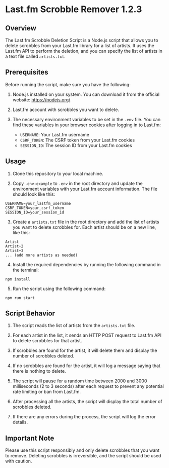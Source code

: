 # Last.fm Scrobble Remover 1.2.3
## Overview

The Last.fm Scrobble Deletion Script is a Node.js script that allows you to delete scrobbles from your Last.fm library for a list of artists. It uses the Last.fm API to perform the deletion, and you can specify the list of artists in a text file called `artists.txt`.

## Prerequisites

Before running the script, make sure you have the following:

1. Node.js installed on your system. You can download it from the official website: https://nodejs.org/

2. Last.fm account with scrobbles you want to delete.

3. The necessary environment variables to be set in the `.env` file. You can find these variables in your browser cookies after logging in to Last.fm:

   - `USERNAME`: Your Last.fm username
   - `CSRF_TOKEN`: The CSRF token from your Last.fm cookies
   - `SESSION_ID`: The session ID from your Last.fm cookies

## Usage

1. Clone this repository to your local machine.

2. Copy `.env-example` to `.env` in the root directory and update the environment variables with your Last.fm account information. The file should look like this:
```
USERNAME=your_lastfm_username
CSRF_TOKEN=your_csrf_token
SESSION_ID=your_session_id
```
3. Create a `artists.txt` file in the root directory and add the list of artists you want to delete scrobbles for. Each artist should be on a new line, like this:
```
Artist
Artist+2
Artist+3
... (add more artists as needed)
```
4. Install the required dependencies by running the following command in the terminal:
```
npm install
```
5. Run the script using the following command:
```
npm run start
```
## Script Behavior

1. The script reads the list of artists from the `artists.txt` file.

2. For each artist in the list, it sends an HTTP POST request to Last.fm API to delete scrobbles for that artist.

3. If scrobbles are found for the artist, it will delete them and display the number of scrobbles deleted.

4. If no scrobbles are found for the artist, it will log a message saying that there is nothing to delete.

5. The script will pause for a random time between 2000 and 3000 milliseconds (2 to 3 seconds) after each request to prevent any potential rate limiting or ban from Last.fm.

6. After processing all the artists, the script will display the total number of scrobbles deleted.

7. If there are any errors during the process, the script will log the error details.

## Important Note

Please use this script responsibly and only delete scrobbles that you want to remove. Deleting scrobbles is irreversible, and the script should be used with caution.


